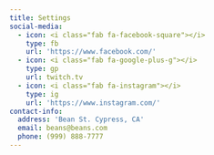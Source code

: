 ```yaml
---
title: Settings
social-media:
  - icon: <i class="fab fa-facebook-square"></i>
    type: fb
    url: 'https://www.facebook.com/'
  - icon: <i class="fab fa-google-plus-g"></i>
    type: gp
    url: twitch.tv
  - icon: <i class="fab fa-instagram"></i>
    type: ig
    url: 'https://www.instagram.com/'
contact-info:
  address: 'Bean St. Cypress, CA'
  email: beans@beans.com
  phone: (999) 888-7777
---
```


